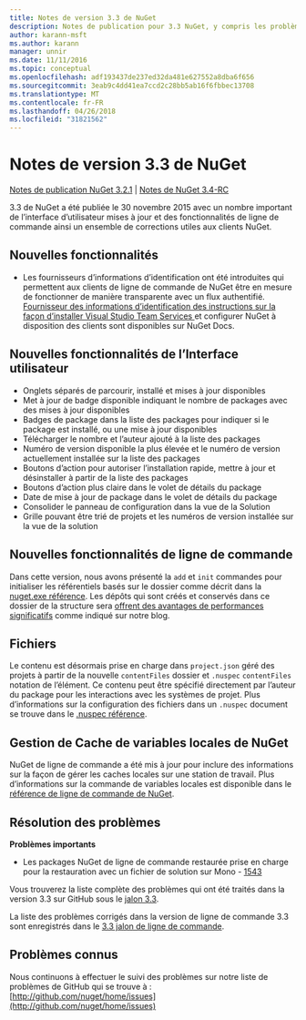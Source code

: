 ```yaml
---
title: Notes de version 3.3 de NuGet
description: Notes de publication pour 3.3 NuGet, y compris les problèmes connus, les correctifs de bogues, les fonctionnalités ajoutées et dcr.
author: karann-msft
ms.author: karann
manager: unnir
ms.date: 11/11/2016
ms.topic: conceptual
ms.openlocfilehash: adf193437de237ed32da481e627552a8dba6f656
ms.sourcegitcommit: 3eab9c4dd41ea7ccd2c28bb5ab16f6fbbec13708
ms.translationtype: MT
ms.contentlocale: fr-FR
ms.lasthandoff: 04/26/2018
ms.locfileid: "31821562"
---
```

# <a name="nuget-33-release-notes"></a>Notes de version 3.3 de NuGet

[Notes de publication NuGet 3.2.1](../release-notes/nuget-3.2.1.md) | [Notes de NuGet 3.4-RC](../release-notes/nuget-3.4-RC.md)

3.3 de NuGet a été publiée le 30 novembre 2015 avec un nombre important de l’interface d’utilisateur mises à jour et des fonctionnalités de ligne de commande ainsi un ensemble de corrections utiles aux clients NuGet.

## <a name="new-features"></a>Nouvelles fonctionnalités

* Les fournisseurs d’informations d’identification ont été introduites qui permettent aux clients de ligne de commande de NuGet être en mesure de fonctionner de manière transparente avec un flux authentifié. [Fournisseur des informations d’identification des instructions sur la façon d’installer Visual Studio Team Services ](../api/nuget-exe-credential-providers.md) et configurer NuGet à disposition des clients sont disponibles sur NuGet Docs.

## <a name="new-user-interface-features"></a>Nouvelles fonctionnalités de l’Interface utilisateur

* Onglets séparés de parcourir, installé et mises à jour disponibles
* Met à jour de badge disponible indiquant le nombre de packages avec des mises à jour disponibles
* Badges de package dans la liste des packages pour indiquer si le package est installé, ou une mise à jour disponibles
* Télécharger le nombre et l’auteur ajouté à la liste des packages
* Numéro de version disponible la plus élevée et le numéro de version actuellement installée sur la liste des packages
* Boutons d’action pour autoriser l’installation rapide, mettre à jour et désinstaller à partir de la liste des packages
* Boutons d’action plus claire dans le volet de détails du package
* Date de mise à jour de package dans le volet de détails du package
* Consolider le panneau de configuration dans la vue de la Solution
* Grille pouvant être trié de projets et les numéros de version installée sur la vue de la solution

## <a name="new-command-line-features"></a>Nouvelles fonctionnalités de ligne de commande

Dans cette version, nous avons présenté la `add` et `init` commandes pour initialiser les référentiels basés sur le dossier comme décrit dans la [nuget.exe référence](../tools/nuget-exe-cli-reference.md). Les dépôts qui sont créés et conservés dans ce dossier de la structure sera [offrent des avantages de performances significatifs](http://blog.nuget.org/20150922/Accelerate-Package-Source.html) comme indiqué sur notre blog.

## <a name="contentfiles"></a>Fichiers

Le contenu est désormais prise en charge dans `project.json` géré des projets à partir de la nouvelle `contentFiles` dossier et `.nuspec` `contentFiles` notation de l’élément.  Ce contenu peut être spécifié directement par l’auteur du package pour les interactions avec les systèmes de projet.  Plus d’informations sur la configuration des fichiers dans un `.nuspec` document se trouve dans le [.nuspec référence](../reference/nuspec.md).

## <a name="nuget-locals-cache-management"></a>Gestion de Cache de variables locales de NuGet

NuGet de ligne de commande a été mis à jour pour inclure des informations sur la façon de gérer les caches locales sur une station de travail.  Plus d’informations sur la commande de variables locales est disponible dans le [référence de ligne de commande de NuGet](../tools/cli-ref-locals.md).

## <a name="fixed-issues"></a>Résolution des problèmes

**Problèmes importants**

* Les packages NuGet de ligne de commande restaurée prise en charge pour la restauration avec un fichier de solution sur Mono - [1543](https://github.com/NuGet/Home/issues/1543)

Vous trouverez la liste complète des problèmes qui ont été traités dans la version 3.3 sur GitHub sous le [jalon 3.3](https://github.com/NuGet/Home/issues?q=is%3Aissue+milestone%3A3.3.0+is%3Aclosed).

La liste des problèmes corrigés dans la version de ligne de commande 3.3 sont enregistrés dans le [3.3 jalon de ligne de commande](https://github.com/NuGet/Home/issues?q=is%3Aissue+is%3Aclosed+milestone%3A3.3.0-commandline).

## <a name="known-issues"></a>Problèmes connus

Nous continuons à effectuer le suivi des problèmes sur notre liste de problèmes de GitHub qui se trouve à : [http://github.com/nuget/home/issues](http://github.com/nuget/home/issues)